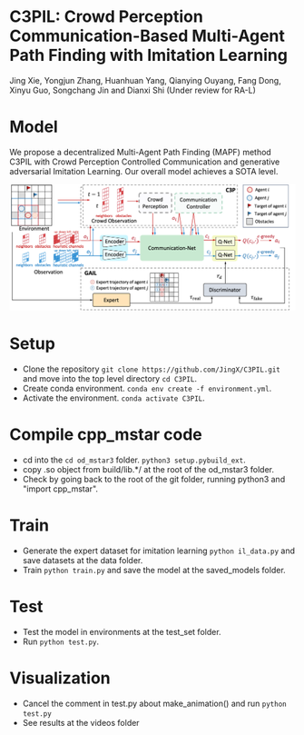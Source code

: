 # C3PIL: Crowd Perception Communication-Based Multi-Agent Path Finding with Imitation Learning

Jing Xie, Yongjun Zhang, Huanhuan Yang, Qianying Ouyang, Fang Dong, Xinyu Guo, Songchang Jin and Dianxi Shi (Under review for RA-L)

# Model
We propose a decentralized Multi-Agent Path Finding (MAPF) method C3PIL with Crowd Perception Controlled Communication and generative adversarial Imitation Learning. Our overall model achieves a SOTA level. 

<p align="center"><img src="fig/model_architecture.png" width="700" /></p>

# Setup

- Clone the repository `git clone https://github.com/JingX/C3PIL.git` and move into the top level directory `cd C3PIL`.
- Create conda environment. `conda env create -f environment.yml`.
- Activate the environment. `conda activate C3PIL`.


# Compile cpp_mstar code
- cd into the `cd od_mstar3` folder. `python3 setup.pybuild_ext`.
- copy .so object from build/lib.*/ at the root of the od_mstar3 folder.
- Check by going back to the root of the git folder, running python3 and "import cpp_mstar".

# Train
- Generate the expert dataset for imitation learning `python il_data.py` and save datasets at the data folder.
- Train `python train.py` and save the model at the saved_models folder.

# Test
- Test the model in environments at the test_set folder.
- Run `python test.py`.

# Visualization
- Cancel the comment in test.py about make_animation() and run `python test.py`
- See results at the videos folder

<!-- # Cite -->

